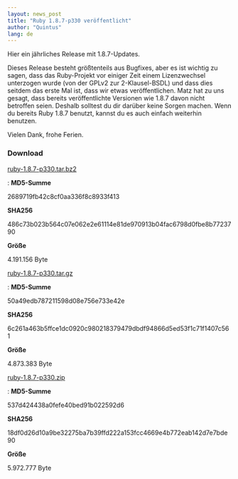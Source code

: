 ```yaml
---
layout: news_post
title: "Ruby 1.8.7-p330 veröffentlicht"
author: "Quintus"
lang: de
---
```


Hier ein jährliches Release mit 1.8.7-Updates.

Dieses Release besteht größtenteils aus Bugfixes, aber es ist wichtig zu
sagen, dass das Ruby-Projekt vor einiger Zeit einem Lizenzwechsel
unterzogen wurde (von der GPLv2 zur 2-Klausel-BSDL) und dass dies
seitdem das erste Mal ist, dass wir etwas veröffentlichen. Matz hat zu
uns gesagt, dass bereits veröffentlichte Versionen wie 1.8.7 davon nicht
betroffen seien. Deshalb solltest du dir darüber keine Sorgen machen.
Wenn du bereits Ruby 1.8.7 benutzt, kannst du es auch einfach weiterhin
benutzen.

Vielen Dank, frohe Ferien.

### Download

[ruby-1.8.7-p330.tar.bz2][1]

: **MD5-Summe**
  
  2689719fb42c8cf0aa336f8c8933f413
  
  **SHA256**
  
  486c73b023b564c07e062e2e61114e81de970913b04fac6798d0fbe8b7723790
  
  **Größe**
  
  4\.191.156 Byte

[ruby-1.8.7-p330.tar.gz][2]

: **MD5-Summe**
  
  50a49edb787211598d08e756e733e42e
  
  **SHA256**
  
  6c261a463b5ffce1dc0920c980218379479dbdf94866d5ed53f1c71f1407c561
  
  **Größe**
  
  4\.873.383 Byte

[ruby-1.8.7-p330.zip][3]

: **MD5-Summe**
  
  537d424438a0fefe40bed91b022592d6
  
  **SHA256**
  
  18df0d26d10a9be32275ba7b39ffd222a153fcc4669e4b772eab142d7e7bde90
  
  **Größe**
  
  5\.972.777 Byte



[1]: ftp://ftp.ruby-lang.org/pub/ruby/1.8/ruby-1.8.7-p330.tar.bz2 
[2]: ftp://ftp.ruby-lang.org/pub/ruby/1.8/ruby-1.8.7-p330.tar.gz 
[3]: ftp://ftp.ruby-lang.org/pub/ruby/1.8/ruby-1.8.7-p330.zip 
